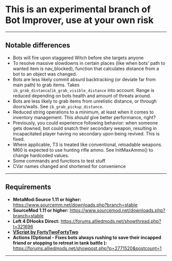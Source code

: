 # This is an experimental branch of Bot Improver, use at your own risk
---
## Notable differences
- Bots will fire upon staggered Witch before she targets anyone
- To resolve massive slowdowns in certain places (like when bots' path to wanted item is nav_blocked), function that calculates distance from a bot to an object was changed.
- Bots are less likely commit absurd backtracking (or deviate far from main path) to grab items. Takes `ib_grab_distance`/`ib_grab_visible_distance` into account. Range is reduced depending on bots health and amount of threats around.
- Bots are less likely to grab items from unrelistic distance, or through doors/walls. See `ib_grab_pickup_distance`.
- Reduced string operations to a minimum, at least when it comes to inventory management. This *should* give better performance, right?
- Previously, you could experience following behavior: when someone gets downed, bot could snatch their secondary weapon, resulting in incapacitated player having no secondary upon being revived. This is fixed.
- Where applicable, T3 is treated like conventional, reloadable weapons. M60 is expected to use hunting rifle ammo. See InitMaxAmmo() to change hardcoded values.
- Some commands and functions to test stuff
- CVar names changed and shortened for convenience
---
## Requirements
- **MetaMod:Source 1.11 or higher:** https://www.sourcemm.net/downloads.php?branch=stable
- **SourceMod 1.11 or higher:** https://www.sourcemod.net/downloads.php?branch=stable
- **Left 4 DHooks Direct:** https://forums.alliedmods.net/showthread.php?t=321696
- [**VScript by FortyTwoFortyTwo**](https://github.com/FortyTwoFortyTwo/VScript)
- **Actions (Optional - Fixes bots always rushing to save their incapped friend or stopping to retreat in tank battle ):** https://forums.alliedmods.net/showpost.php?p=2771520&postcount=1
---
